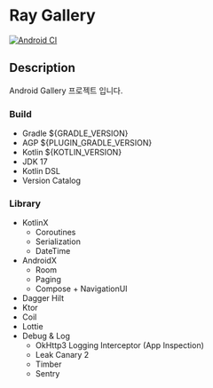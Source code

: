 # Ray Gallery

[![Android CI](https://github.com/ajou4095/ray-gallery-android/actions/workflows/android.yml/badge.svg?branch=main)](https://github.com/ajou4095/ray-gallery-android/actions/workflows/android.yml)

## Description

Android Gallery 프로젝트 입니다.

### Build

- Gradle ${GRADLE_VERSION}
- AGP ${PLUGIN_GRADLE_VERSION}
- Kotlin ${KOTLIN_VERSION}
- JDK 17
- Kotlin DSL
- Version Catalog

### Library

- KotlinX
  - Coroutines
  - Serialization
  - DateTime
- AndroidX
  - Room
  - Paging
  - Compose + NavigationUI
- Dagger Hilt
- Ktor
- Coil
- Lottie
- Debug & Log
  - OkHttp3 Logging Interceptor (App Inspection)
  - Leak Canary 2
  - Timber
  - Sentry

